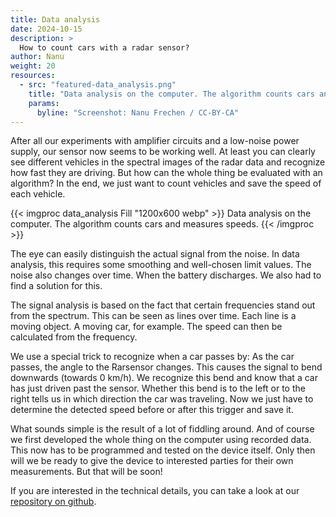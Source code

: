 ```yaml
---
title: Data analysis
date: 2024-10-15
description: >
  How to count cars with a radar sensor?
author: Nanu
weight: 20
resources:
  - src: "featured-data_analysis.png"
    title: "Data analysis on the computer. The algorithm counts cars and measures speeds."
    params:
      byline: "Screenshot: Nanu Frechen / CC-BY-CA"
---
```


After all our experiments with amplifier circuits and a low-noise power supply, our sensor now seems to be working well. At least you can clearly see different vehicles in the spectral images of the radar data and recognize how fast they are driving. But how can the whole thing be evaluated with an algorithm? In the end, we just want to count vehicles and save the speed of each vehicle.

{{< imgproc data_analysis Fill "1200x600 webp" >}}
Data analysis on the computer. The algorithm counts cars and measures speeds.
{{< /imgproc >}}

The eye can easily distinguish the actual signal from the noise. In data analysis, this requires some smoothing and well-chosen limit values. The noise also changes over time. When the battery discharges. We also had to find a solution for this.

The signal analysis is based on the fact that certain frequencies stand out from the spectrum. This can be seen as lines over time. Each line is a moving object. A moving car, for example. The speed can then be calculated from the frequency.

We use a special trick to recognize when a car passes by: As the car passes, the angle to the Rarsensor changes. This causes the signal to bend downwards (towards 0 km/h). We recognize this bend and know that a car has just driven past the sensor. Whether this bend is to the left or to the right tells us in which direction the car was traveling. Now we just have to determine the detected speed before or after this trigger and save it.

What sounds simple is the result of a lot of fiddling around. And of course we first developed the whole thing on the computer using recorded data. This now has to be programmed and tested on the device itself. Only then will we be ready to give the device to interested parties for their own measurements. But that will be soon!

If you are interested in the technical details, you can take a look at our <a href=https://github.com/fablabcb/CitRad-SensorUnit/blob/main/Software/data%20processing%20method/read_and_display_raw_spectrum.Rmd target="_blank">repository on github</a>.